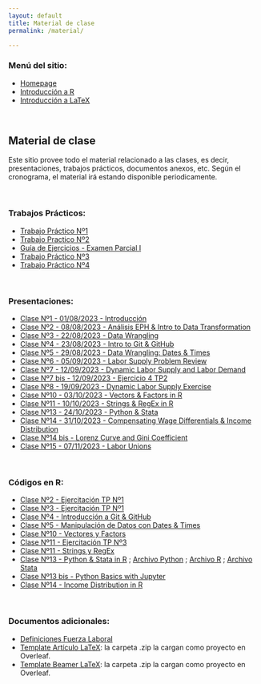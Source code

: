 ```yaml
---
layout: default
title: Material de clase
permalink: /material/

---
```

### Menú del sitio: 
- [Homepage](./index.md)
- [Introducción a R](./intro-r.md)
- [Introducción a LaTeX](./intro-latex.md)

&nbsp; 


## Material de clase

Este sitio provee todo el material relacionado a las clases, es decir, presentaciones, trabajos prácticos, documentos anexos, etc. Según el cronograma, el material irá estando disponible periodicamente.

&nbsp; 


### Trabajos Prácticos:
- [Trabajo Práctico Nº1](docs/material/TP_1.pdf)
- [Trabajo Practico Nº2](docs/material/TP_2.pdf)
- [Guía de Ejercicios - Examen Parcial I](docs/material/Ejercicios_Repaso_Parcial_1_Laboral.pdf)
- [Trabajo Práctico Nº3](docs/material/TP_3.pdf)
- [Trabajo Práctico Nº4](docs/material/TP_4.pdf)

<!-- 
- [Guía de Ejercicios - Examen Parcial II](docs/material/Ejercicios_Repaso_Parcial_2_Laboral.pdf)
-->

&nbsp;


### Presentaciones:
- [Clase Nº1 - 01/08/2023 - Introducción](docs/material/presentacion_clase_1.pdf)
- [Clase Nº2 - 08/08/2023 - Análisis EPH & Intro to Data Transformation](docs/material/presentacion_clase_2.pdf)
- [Clase Nº3 - 22/08/2023 - Data Wrangling](docs/material/presentacion_clase_3.pdf)
- [Clase Nº4 - 23/08/2023 - Intro to Git & GitHub](docs/material/presentacion_clase_4.pdf)
- [Clase Nº5 - 29/08/2023 - Data Wrangling: Dates & Times](docs/material/presentacion_clase_5.pdf)
- [Clase Nº6 - 05/09/2023 - Labor Supply Problem Review](docs/material/presentacion_clase_6.pdf)
- [Clase Nº7 - 12/09/2023 - Dynamic Labor Supply and Labor Demand](docs/material/presentacion_clase_7.pdf)
- [Clase Nº7 bis - 12/09/2023 - Ejercicio 4 TP2](docs/material/TP2_Ej4.pdf)
- [Clase Nº8 - 19/09/2023 - Dynamic Labor Supply Exercise](docs/material/presentacion_clase_8.pdf)
- [Clase Nº10 - 03/10/2023 - Vectors & Factors in R](docs/material/presentacion_clase_10.pdf)
- [Clase Nº11 - 10/10/2023 - Strings & RegEx in R](docs/material/presentacion_clase_11.pdf)
- [Clase Nº13 - 24/10/2023 - Python & Stata](docs/material/presentacion_clase_13.pdf)
- [Clase Nº14 - 31/10/2023 - Compensating Wage Differentials & Income Distribution](docs/material/presentacion_clase_14.pdf)
- [Clase Nº14 bis - Lorenz Curve and Gini Coefficient](docs/material/presentacion_clase_14bis.pdf)
- [Clase Nº15 - 07/11/2023 - Labor Unions](docs/material/presentacion_clase_15.pdf)
  
<!-- 
- [Clase Nº14 - 08/11/2022 - Intro to Machine Learning](docs/material/presentacion_clase_14.pdf)
-->

&nbsp;

### Códigos en R:
- [Clase Nº2 - Ejercitación TP Nº1](docs/material/clase_2_ejercitacion_TP1.R)
- [Clase Nº3 - Ejercitación TP Nº1](docs/material/clase_3_ejercitacion_TP1.R)
- [Clase Nº4 - Introducción a Git & GitHub](docs/material/Notas_codigo_clase_4.docx)
- [Clase Nº5 - Manipulación de Datos con Dates & Times](docs/material/clase_5_ejercitacion.R)
- [Clase Nº10 - Vectores y Factors](docs/material/Vectors_Factors.R)
- [Clase Nº11 - Ejercitación TP Nº3](docs/material/TP3_Correlacion_Informalidad.R)
- [Clase Nº11 - Strings y RegEx](docs/material/strings_regex.R)
- [Clase Nº13 - Python & Stata in R](docs/material/python_stata_basics.R) ; [Archivo Python](docs/material/archivo_clase_12.py) ; [Archivo R](docs/material/archivo_clase_12.R) ; [Archivo Stata](docs/material/archivo_stata_tp3.do)
- [Clase Nº13 bis - Python Basics with Jupyter](docs/material/clase_12_python.ipynb)
- [Clase Nº14 - Income Distribution in R](docs/material/distribucion_R.r)

  
<!-- 
- [Clase Nº14 - Implementación Recurrent Neural Network in Python](docs/material/RNN_EnergyConsumptionForecasting.ipynb) + [Dataset necesario](docs/material/GEFCom2014-E.xlsx)
-->

&nbsp;


### Documentos adicionales:
- [Definiciones Fuerza Laboral](docs/material/definiciones_fuerza_laboral.pdf)
- [Template Artículo LaTeX](docs/material/Template_Article_Econ_Laboral.zip): la carpeta .zip la cargan como proyecto en Overleaf.
- [Template Beamer LaTeX](docs/material/Template_Beamer.zip): la carpeta .zip la cargan como proyecto en Overleaf.


&nbsp;
